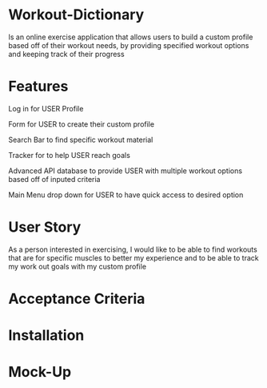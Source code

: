 # Workout-Dictionary
Is an online exercise application that allows users to build a custom profile based off of their workout needs, by providing specified workout options and keeping track of their progress 

# Features
Log in for USER Profile

Form for USER to create their custom profile 

Search Bar to find specific workout material

Tracker for to help USER reach goals 

Advanced API database to provide USER with multiple workout options based off of inputed criteria 

Main Menu drop down for USER to have quick access to desired option

# User Story
As a person interested in exercising, I would like to be able to find workouts that are for specific muscles to better my experience and to be able to track my work out goals with my custom profile 

# Acceptance Criteria

# Installation

# Mock-Up 